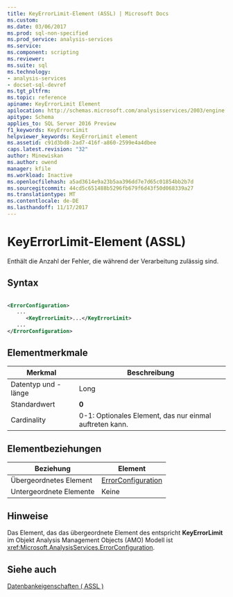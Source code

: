 ```yaml
---
title: KeyErrorLimit-Element (ASSL) | Microsoft Docs
ms.custom: 
ms.date: 03/06/2017
ms.prod: sql-non-specified
ms.prod_service: analysis-services
ms.service: 
ms.component: scripting
ms.reviewer: 
ms.suite: sql
ms.technology:
- analysis-services
- docset-sql-devref
ms.tgt_pltfrm: 
ms.topic: reference
apiname: KeyErrorLimit Element
apilocation: http://schemas.microsoft.com/analysisservices/2003/engine
apitype: Schema
applies_to: SQL Server 2016 Preview
f1_keywords: KeyErrorLimit
helpviewer_keywords: KeyErrorLimit element
ms.assetid: c91d3bd8-2ad7-416f-a860-2599e4a4dbee
caps.latest.revision: "32"
author: Minewiskan
ms.author: owend
manager: kfile
ms.workload: Inactive
ms.openlocfilehash: a5ad3614e9a23b5aa396dd7e7d65c01854bb2b7d
ms.sourcegitcommit: 44cd5c651488b5296fb679f6d43f50d068339a27
ms.translationtype: MT
ms.contentlocale: de-DE
ms.lasthandoff: 11/17/2017
---
```

# <a name="keyerrorlimit-element-assl"></a>KeyErrorLimit-Element (ASSL)
  Enthält die Anzahl der Fehler, die während der Verarbeitung zulässig sind.  
  
## <a name="syntax"></a>Syntax  
  
```xml  
  
<ErrorConfiguration>  
   ...  
      <KeyErrorLimit>...</KeyErrorLimit>  
   ...  
</ErrorConfiguration>  
```  
  
## <a name="element-characteristics"></a>Elementmerkmale  
  
|Merkmal|Beschreibung|  
|--------------------|-----------------|  
|Datentyp und -länge|Long|  
|Standardwert|**0**|  
|Cardinality|0-1: Optionales Element, das nur einmal auftreten kann.|  
  
## <a name="element-relationships"></a>Elementbeziehungen  
  
|Beziehung|Element|  
|------------------|-------------|  
|Übergeordnetes Element|[ErrorConfiguration](../../../analysis-services/scripting/objects/errorconfiguration-element-assl.md)|  
|Untergeordnete Elemente|Keine|  
  
## <a name="remarks"></a>Hinweise  
 Das Element, das das übergeordnete Element des entspricht **KeyErrorLimit** im Objekt Analysis Management Objects (AMO) Modell ist <xref:Microsoft.AnalysisServices.ErrorConfiguration>.  
  
## <a name="see-also"></a>Siehe auch  
 [Datenbankeigenschaften &#40; ASSL &#41;](../../../analysis-services/scripting/properties/properties-assl.md)  
  
  
